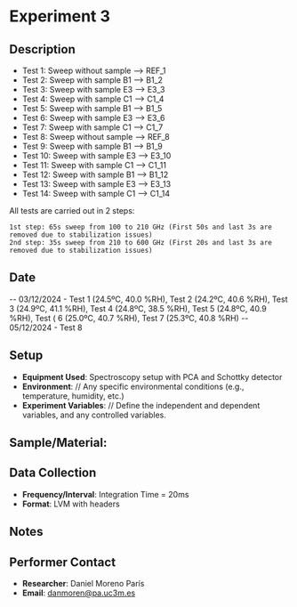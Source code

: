 # Experiment 3

## Description
  - Test 1: Sweep without sample --> REF_1
  - Test 2: Sweep with sample B1 --> B1_2
  - Test 3: Sweep with sample E3 --> E3_3
  - Test 4: Sweep with sample C1 --> C1_4
  - Test 5: Sweep with sample B1 --> B1_5
  - Test 6: Sweep with sample E3 --> E3_6
  - Test 7: Sweep with sample C1 --> C1_7
  - Test 8: Sweep without sample --> REF_8
  - Test 9: Sweep with sample B1 --> B1_9
  - Test 10: Sweep with sample E3 --> E3_10
  - Test 11: Sweep with sample C1 --> C1_11
  - Test 12: Sweep with sample B1 --> B1_12
  - Test 13: Sweep with sample E3 --> E3_13
  - Test 14: Sweep with sample C1 --> C1_14


  All tests are carried out in 2 steps:

    1st step: 65s sweep from 100 to 210 GHz (First 50s and last 3s are removed due to stabilization issues)
    2nd step: 35s sweep from 210 to 600 GHz (First 20s and last 3s are removed due to stabilization issues)

## Date
-- 03/12/2024 - Test 1 (24.5ºC, 40.0 %RH), Test 2 (24.2ºC, 40.6 %RH), Test 3 (24.9ºC, 41.1 %RH), Test 4 (24.8ºC, 38.5 %RH), Test 5 (24.8ºC, 40.9 %RH), Test ( 6 (25.0ºC, 40.7 %RH), Test 7 (25.3ºC, 40.8 %RH)
-- 05/12/2024 - Test 8 
## Setup
- **Equipment Used**: Spectroscopy setup with PCA and Schottky detector
- **Environment**: // Any specific environmental conditions (e.g., temperature, humidity, etc.)
- **Experiment Variables**: // Define the independent and dependent variables, and any controlled variables.

## **Sample/Material**: 

## Data Collection
- **Frequency/Interval**: Integration Time = 20ms
- **Format**: LVM with headers

## Notes


## Performer Contact
- **Researcher**: Daniel Moreno París
- **Email**: danmoren@pa.uc3m.es
